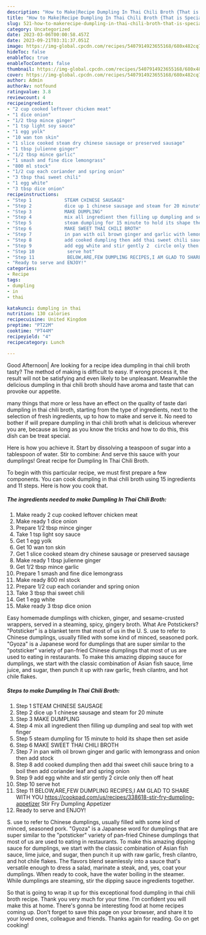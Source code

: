 ```yaml
---
description: "How to Make|Recipe Dumpling In Thai Chili Broth {That is Special"
title: "How to Make|Recipe Dumpling In Thai Chili Broth {That is Special"
slug: 521-how-to-makerecipe-dumpling-in-thai-chili-broth-that-is-special
category: Uncategorized
date: 2023-03-06T00:00:58.457Z
date: 2023-09-21T03:31:37.051Z
image: https://img-global.cpcdn.com/recipes/5407914923655168/680x482cq70/dumpling-in-thai-chili-broth-recipe-main-photo.jpg
hideToc: false
enableToc: true
enableTocContent: false
thumbnail: https://img-global.cpcdn.com/recipes/5407914923655168/680x482cq70/dumpling-in-thai-chili-broth-recipe-main-photo.jpg
cover: https://img-global.cpcdn.com/recipes/5407914923655168/680x482cq70/dumpling-in-thai-chili-broth-recipe-main-photo.jpg
author: Admin
authorAv: notfound
ratingvalue: 3.8
reviewcount: 4
recipeingredient:
- "2 cup cooked leftover chicken meat"
- "1 dice onion"
- "1/2 tbsp mince ginger"
- "1 tsp light soy sauce"
- "1 egg yolk"
- "10 wan ton skin"
- "1 slice cooked steam dry chinese sausage or preserved sausage"
- "1 tbsp julienne ginger"
- "1/2 tbsp mince garlic"
- "1 smash and fine dice lemongrass"
- "800 ml stock"
- "1/2 cup each coriander and spring onion"
- "3 tbsp thai sweet chili"
- "1 egg white"
- "3 tbsp dice onion"
recipeinstructions:
- "Step 1            STEAM CHINESE SAUSAGE"
- "Step 2            dice up 1 chinese sausage and steam for 20 minute"
- "Step 3            MAKE DUMPLING"
- "Step 4            mix all ingredient then filling up dumpling and seal top  with wet finger"
- "Step 5            steam dumpling for 15 minute to hold its shape then set aside"
- "Step 6            MAKE SWEET THAI CHILI BROTH"
- "Step 7            in pan with oil brown ginger and garlic with lemongrass and onion then add stock"
- "Step 8            add cooked dumpling then add thai sweet chili sauce bring to a boil then add coriander leaf and spring onion"
- "Step 9            add egg white and stir gently 2  circle only then off heat"
- "Step 10            serve hot"
- "Step 11            BELOW,ARE,FEW DUMPLING RECIPES,I AM GLAD TO SHARE WITH YOU  https://cookpad.com/us/recipes/338618-stir-fry-dumpling-appetizer                                Stir Fry Dumpling Appetizer"
- "Ready to serve and ENJOY!"
categories:
- Recipe
tags:
- dumpling
- in
- thai

katakunci: dumpling in thai 
nutrition: 130 calories
recipecuisine: United Kingdom
preptime: "PT22M"
cooktime: "PT44M"
recipeyield: "4"
recipecategory: Lunch

---
```



Good Afternoon| Are looking for a recipe idea dumpling in thai chili broth tasty? The method of making is difficult to easy. If wrong process it, the result will not be satisfying and even likely to be unpleasant. Meanwhile the delicious dumpling in thai chili broth should have aroma and taste that can provoke our appetite.






many things that more or less have an effect on the quality of taste dari dumpling in thai chili broth, starting from the type of ingredients, next to the selection of fresh ingredients, up to how to make and serve it. No need to bother if will prepare dumpling in thai chili broth what is delicious wherever you are, because as long as you know the tricks and how to do this, this dish can be treat  special.


Here is how you achieve it. Start by dissolving a teaspoon of sugar into a tablespoon of water. Stir to combine: And serve this sauce with your dumplings! Great recipe for Dumpling In Thai Chili Broth.


To begin with this particular recipe, we must first prepare a few components. You can cook dumpling in thai chili broth using 15 ingredients and 11 steps. Here is how you cook that.

<!--inarticleads1-->

##### The ingredients needed to make Dumpling In Thai Chili Broth:

1. Make ready 2 cup cooked leftover chicken meat
1. Make ready 1 dice onion
1. Prepare 1/2 tbsp mince ginger
1. Take 1 tsp light soy sauce
1. Get 1 egg yolk
1. Get 10 wan ton skin
1. Get 1 slice cooked steam dry chinese sausage or preserved sausage
1. Make ready 1 tbsp julienne ginger
1. Get 1/2 tbsp mince garlic
1. Prepare 1 smash and fine dice lemongrass
1. Make ready 800 ml stock
1. Prepare 1/2 cup each coriander and spring onion
1. Take 3 tbsp thai sweet chili
1. Get 1 egg white
1. Make ready 3 tbsp dice onion


Easy homemade dumplings with chicken, ginger, and sesame-crusted wrappers, served in a steaming, spicy, gingery broth. What Are Potstickers? &#34;Potsticker&#34; is a blanket term that most of us in the U. S. use to refer to Chinese dumplings, usually filled with some kind of minced, seasoned pork. &#34;Gyoza&#34; is a Japanese word for dumplings that are super similar to the &#34;potsticker&#34; variety of pan-fried Chinese dumplings that most of us are used to eating in restaurants. To make this amazing dipping sauce for dumplings, we start with the classic combination of Asian fish sauce, lime juice, and sugar, then punch it up with raw garlic, fresh cilantro, and hot chile flakes. 

<!--inarticleads2-->

##### Steps to make Dumpling In Thai Chili Broth:

1. Step 1            STEAM CHINESE SAUSAGE
1. Step 2            dice up 1 chinese sausage and steam for 20 minute
1. Step 3            MAKE DUMPLING
1. Step 4            mix all ingredient then filling up dumpling and seal top  with wet finger
1. Step 5            steam dumpling for 15 minute to hold its shape then set aside
1. Step 6            MAKE SWEET THAI CHILI BROTH
1. Step 7            in pan with oil brown ginger and garlic with lemongrass and onion then add stock
1. Step 8            add cooked dumpling then add thai sweet chili sauce bring to a boil then add coriander leaf and spring onion
1. Step 9            add egg white and stir gently 2  circle only then off heat
1. Step 10            serve hot
1. Step 11            BELOW,ARE,FEW DUMPLING RECIPES,I AM GLAD TO SHARE WITH YOU  https://cookpad.com/us/recipes/338618-stir-fry-dumpling-appetizer                                Stir Fry Dumpling Appetizer
1. Ready to serve and ENJOY!

S. use to refer to Chinese dumplings, usually filled with some kind of minced, seasoned pork. &#34;Gyoza&#34; is a Japanese word for dumplings that are super similar to the &#34;potsticker&#34; variety of pan-fried Chinese dumplings that most of us are used to eating in restaurants. To make this amazing dipping sauce for dumplings, we start with the classic combination of Asian fish sauce, lime juice, and sugar, then punch it up with raw garlic, fresh cilantro, and hot chile flakes. The flavors blend seamlessly into a sauce that&#39;s versatile enough to dress a salad, marinate a steak, and, yes, coat your dumplings. When ready to cook, have the water boiling in the steamer. While dumplings are steaming, stir the dipping sauce ingredients together. 

So that is going to wrap it up for this exceptional food dumpling in thai chili broth recipe. Thank you very much for your time. I'm confident you will make this at home. There's gonna be interesting food at home recipes coming up. Don't forget to save this page on your browser, and share it to your loved ones, colleague and friends. Thanks again for reading. Go on get cooking!
